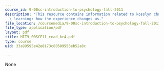 ```yaml
---
course_id: 9-00sc-introduction-to-psychology-fall-2011
description: "This resource contains information related to kosslyn chapter 4 \u2013\
  \ learning: how the experience changes us."
file_location: /coursemedia/9-00sc-introduction-to-psychology-fall-2011/33a99595e42e8173c80509553eb52a8c_MIT9_00SCF11_read_kr4.pdf
file_type: application/pdf
layout: pdf
title: MIT9_00SCF11_read_kr4.pdf
type: course
uid: 33a99595e42e8173c80509553eb52a8c

---
```

None